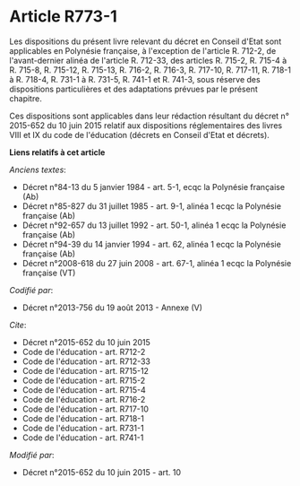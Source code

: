 # Article R773-1

Les dispositions du présent livre relevant du décret en Conseil d'Etat sont applicables en Polynésie française, à l'exception
de l'article R. 712-2, de l'avant-dernier alinéa de l'article R. 712-33, des articles R. 715-2, R. 715-4 à R. 715-8, R.
715-12, R. 715-13, R. 716-2, R. 716-3, R. 717-10, R. 717-11, R. 718-1 à R. 718-4, R. 731-1 à R. 731-5, R. 741-1 et R. 741-3,
sous réserve des dispositions particulières et des adaptations prévues par le présent chapitre. 

Ces dispositions sont applicables dans leur rédaction résultant du décret n° 2015-652 du 10 juin 2015 relatif aux
dispositions réglementaires des livres VIII et IX du code de l'éducation (décrets en Conseil d'Etat et décrets).

**Liens relatifs à cet article**

_Anciens textes_:

  - Décret n°84-13 du 5 janvier 1984 - art. 5-1, ecqc la Polynésie française (Ab)
  - Décret n°85-827 du 31 juillet 1985 - art. 9-1, alinéa 1 ecqc la Polynésie française (Ab)
  - Décret n°92-657 du 13 juillet 1992 - art. 50-1, alinéa 1 ecqc la Polynésie française (Ab)
  - Décret n°94-39 du 14 janvier 1994 - art. 62, alinéa 1 ecqc la Polynésie française (Ab)
  - Décret n°2008-618 du 27 juin 2008 - art. 67-1, alinéa 1 ecqc la Polynésie française (VT)

_Codifié par_:

  - Décret n°2013-756 du 19 août 2013 -  Annexe (V)

_Cite_:

  - Décret n°2015-652 du 10 juin 2015
  - Code de l'éducation - art. R712-2
  - Code de l'éducation - art. R712-33
  - Code de l'éducation - art. R715-12
  - Code de l'éducation - art. R715-2
  - Code de l'éducation - art. R715-4
  - Code de l'éducation - art. R716-2
  - Code de l'éducation - art. R717-10
  - Code de l'éducation - art. R718-1
  - Code de l'éducation - art. R731-1
  - Code de l'éducation - art. R741-1

_Modifié par_:

  - Décret n°2015-652 du 10 juin 2015 - art. 10
